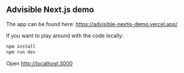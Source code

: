 ## Advisible Next.js demo

The app can be found here: https://advisible-nextjs-demo.vercel.app/

If you want to play around with the code locally:

```bash
npm install
npm run dev
```

Open [http://localhost:3000](http://localhost:3000)
